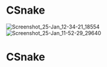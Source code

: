# CSnake
![Screenshot_25-Jan_12-34-21_18554](https://github.com/user-attachments/assets/bc88b0a1-f47a-436c-9be4-3fe53f5483ff)
![Screenshot_25-Jan_11-52-29_29640](https://github.com/user-attachments/assets/17312892-4d29-4ab1-ac6f-9308743b0be7)

# CSnake
